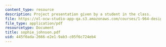 ```yaml
---
content_type: resource
description: Project presentation given by a student in the class.
file: https://ol-ocw-studio-app-qa.s3.amazonaws.com/courses/1-964-design-for-sustainability-fall-2006/445f0ada2666e2e19ab3c05f6c724eb4_sophie_johnson.pdf
file_type: application/pdf
resourcetype: Document
title: sophie_johnson.pdf
uid: 445f0ada-2666-e2e1-9ab3-c05f6c724eb4
---
```

